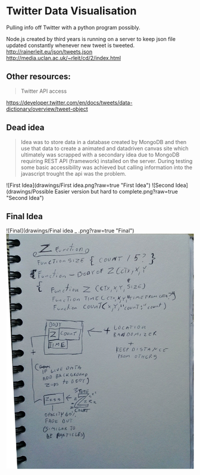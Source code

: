 # Twitter Data Visualisation
Pulling info off Twitter with a python program possibly.

Node.js created by third years is running on a server to keep json file updated constantly whenever new tweet is tweeted.
http://rainerleit.eu/json/tweets.json
http://media.uclan.ac.uk/~rleit/cd/2/index.html



## Other resources:

>Twitter API access

https://developer.twitter.com/en/docs/tweets/data-dictionary/overview/tweet-object

## Dead idea
> Idea was to store data in a database created by MongoDB and then use that data to create a animated and datadriven canvas site which ultimately was scrapped with a secondary idea due to MongoDB requiring REST API (framework) installed on the server. During testing some basic accessibility was achieved but calling information into the javascript trought the api was the problem.

![First Idea](drawings/First idea.png?raw=true "First Idea")
![Second Idea](drawings/Possible Easier version but hard to complete.png?raw=true "Second Idea")

## Final Idea
![Final](drawings/Final idea _ .png?raw=true "Final")
![Final](drawings/ZFunction.jpg "Final")
